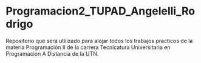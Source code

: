 # Programacion2_TUPAD_Angelelli_Rodrigo
Repositorio que será utilizado para alojar todos los trabajos practicos de la materia Programación II de la carrera Tecnicatura Universitaria en Programacion A Distancia de la UTN.
